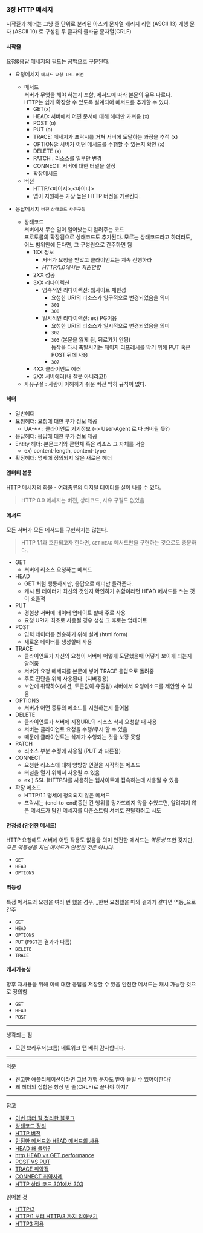 ### 3장 HTTP 메세지

시작줄과 헤더는 그냥 줄 단위로 분리된 아스키 문자열 
캐리지 리턴 (ASCII 13) 개행 문자 (ASCII 10) 로 구성된 두 글자의 줄바꿈 문자열(CRLF)

#### 시작줄 
요청&응답 메세지의 필드는 공백으로 구분된다.
- 요청메세지 ```메서드``` ```요청 URL``` ```버전```
  - 메서드  
  서버가 무엇을 해야 하는지 포함, 메서드에 따라 본문의 유무 다르다.  
  HTTP는 쉽게 확장할 수 있도록 설계되어 메서드를 추가할 수 있다.
    - GET(x)
    - HEAD: 서버에서 어떤 문서에 대해 헤더만 가져옴 (x)
    - POST (o)
    - PUT (o)
    - TRACE: 메세지가 프락시를 거쳐 서버에 도달하는 과정을 추적 (x)
    - OPTIONS: 서버가 어떤 메서드를 수행할 수 있는지 확인 (x)
    - DELETE (x)
    - PATCH : 리소스를 일부만 변경
    - CONNECT: 서버에 대한 터널을 설정
    - 확장메서드
  - 버전
    - HTTP/<메이저>.<마이너>
    - 앱이 지원하는 가장 높은 HTTP 버전을 가르킨다.

- 응답메세지 ```버전``` ```상태코드``` ```사유구절```
  - 상태코드  
  서버에서 무슨 일이 일어났는지 알려주는 코드  
  프로토콜의 확장됨으로 상태코드도 추가된다. 모르는 상태코드라고 하더라도,어느 범위안에 든다면, 그 구성원으로 간주하면 됨
    - 1XX 정보
      - 서버가 요청을 받았고 클라이언트는 계속 진행하라
      - _HTTP/1.0에서는 지원안함_
    - 2XX 성공
    - 3XX 리다이렉션
      - 영속적인 리다이렉션: 웹사이트 재편성
        - 요청한 URI의 리소스가 영구적으로 변경되었음을 의미
        - ```301```
        - ```308```
      - 일시적인 리다이렉션: ex) PG이용
        - 요청한 URI의 리소스가 일시적으로 변경되었음을 의미
        - ```302``` 
        - ```303``` (본문을 잃게 됨, 뒤로가기 안됨)  
        동작을 다시 촉발시키는 페이지 리프레시를 막기 위해 PUT 혹은  POST 뒤에 사용
        - ```307```
    - 4XX 클라이언트 에러
    - 5XX 서버에러(내 잘못 아니라고!)
  - 사유구절 : 사람이 이해하기 쉬운 버전 딱히 규칙이 없다.

#### 헤더 

- 일반헤더 
- 요청헤더: 요청에 대한 부가 정보 제공
  - UA-** : 클라이언트 기기정보 (-> User-Agent 로 다 커버될 듯?)
- 응답헤더: 응답에 대한 부가 정보 제공
- Entity 헤더: 본문크기와 콘턴체 혹은 리소스 그 자체를 서술
  - ex) content-length, content-type
- 확장헤더: 명세에 정의되지 않은 새로운 헤더

 
#### 엔터티 본문
HTTP 메세지의 화물 - 여러종류의 디지털 데이터를 실어 나를 수 있다.

> HTTP 0.9 메세지는 버전, 상태코드, 사유 구절도 없었음  

#### 메서드
모든 서버가 모든 메서드를 구현하지는 않는다. 
>HTTP 1.1과 호환되고자 한다면, ```GET``` ```HEAD``` 메서드만을 구현하는 것으로도 충분하다. 

- GET
  - 서버에 리소스 요청하는 메서드
- HEAD 
  - GET 처럼 행동하지만, 응답으로 헤더만 돌려준다.
  - 캐시 된 데이터가 최신의 것인지 확인하기 위함이라면 HEAD 메서드를 쓰는 것이 효율적
- PUT
  - 경험상 서버에 데이터 업데이트 할때 주로 사용
  - 요청 URI가 최초로 사용될 경우 생성 그 후로는 업데이트
- POST
  - 입력 데이터를 전송하기 위해 설계 (html form)
  - 새로운 데이터를 생성할때 사용
- TRACE
  - 클라이언트가 자신의 요청이 서버에 어떻게 도달했을때 어떻게 보이게 되는지 알려줌
  - 서버가 요청 메세지를 본문에 넣어 TRACE 응답으로 돌려줌
  - 주로 진단을 위해 사용된다. (디버깅용)
  - 보안에 취약하여(세션, 토큰값이 유출됨) 서버에서 요청메소드를 제안할 수 있음
- OPTIONS
  - 서버가 어떤 종류의 메소드를 지원하는지 물어봄
- DELETE
  - 클라이언트가 서버에 지정URL의 리소스 삭제 요청할 때 사용
  - 서버는 클라이언트 요청을 수행/무시 할 수 있음
  - 때문에 클라이언트는 삭제가 수행되는 것을 보장 못함
- PATCH
  - 리소스 부분 수정에 사용됨 (PUT 과 다른점)
- CONNECT
  - 요청한 리소스에 대해 양방향 연결을 시작하는 메소드
  - 터널을 열기 위해서 사용될 수 있음
  - ex ) SSL (HTTPS)를 사용하는 웹사이트에 접속하는데 사용될 수 있음
- 확장 메소드
  - HTTP/1.1 명세에 정의되지 않은 메서드
  - 프락시는 (end-to-end)종단 간 행위를 망가뜨리지 않을 수있드면, 알려지지 않은 메서드가 담긴 메세지를 다운스트림 서버로 전달하려고 시도


#### 안정성 (안전한 메서드)
HTTP 요청에도 서버에 어떤 작용도 없음을 의미 
안전한 메서드는 _멱등성_ 또한 갖지만, _모든 멱등성을 지닌 메서드가 안전한 것은 아니다._
- ```GET``` 
- ```HEAD``` 
- ```OPTIONS```

#### 멱등성
특정 메서드의 요청을 여러 번 했을 경우, _한번 요청했을 때와 결과가 같다면 멱등_으로 간주
- ```GET``` 
- ```HEAD``` 
- ```OPTIONS```
- ```PUT``` (```POST```는 결과가 다름)
- ```DELETE```
- ```TRACE```

#### 캐시가능성
향후 재사용을 위해 이에 대한 응답을 저장할 수 있음
안전한 메서드는 캐시 가능한 것으로 정의함
- ```GET``` 
- ```HEAD```
- ```POST```


 
--- 
생각되는 점  
- 모던 브라우저(크롬) 네트워크 탭 베뤼 감사합니다.
---
의문  
- 견고한 애플리케이션이라면 그냥 개행 문자도 받아 들일 수 있어야한다?
- 왜 헤더의 집합은 항상 빈 줄(CRLF)로 끝나야 하지?

---
참고  
- [이번 챕터 잘 정리한 블로그](https://feel5ny.github.io/2019/08/16/HTTP_003_02/)
- [상태코드 정리](https://www.whatap.io/ko/blog/40/)
- [HTTP 버전](https://krksap.tistory.com/1152)
- [안전한 메서드와 HEAD 메서드의 사용](https://kscodebase.tistory.com/330)
- [HEAD 왜 쓸까?](https://straw961030.tistory.com/246)
- [http HEAD vs GET performance](https://stackoverflow.com/questions/16539269/http-head-vs-get-performance)
- [POST VS PUT](https://velog.io/@53_eddy_jo/RESTful%ED%95%9C-%EC%84%B8%EA%B3%84%EC%97%90%EC%84%9C%EC%9D%98-POST%EC%99%80-PUT%EC%9D%98-%EC%B0%A8%EC%9D%B4-%EA%B1%B0%EA%B8%B0%EC%97%90-FETCH%EA%B9%8C%EC%A7%80)
- [TRACE 취약점](https://mokpo.tistory.com/202)
- [CONNECT 취약사례](https://pitsec.tistory.com/19)
- [HTTP 상태 코드 301에서 303](https://cherrypick.co.kr/avoid-location-header-cache-in-brower-using-303-http-code/)

읽어볼 것
- [HTTP/3](https://evan-moon.github.io/2019/10/08/what-is-http3/)
- [HTTP/1 부터 HTTP/3 까지 알아보기](https://velog.io/@ziyoonee/HTTP1-%EB%B6%80%ED%84%B0-HTTP3-%EA%B9%8C%EC%A7%80-%EC%95%8C%EC%95%84%EB%B3%B4%EA%B8%B0)
- [HTTP3 적용](https://doda.dev/posts/http3-and-nginx) 